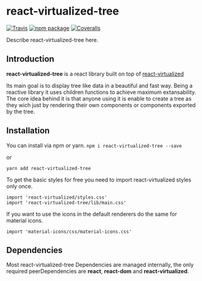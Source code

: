 # react-virtualized-tree

[![Travis][build-badge]][build]
[![npm package][npm-badge]][npm]
[![Coveralls][coveralls-badge]][coveralls]

Describe react-virtualized-tree here.

[build-badge]: https://img.shields.io/travis/diogofcunha/react-virtualized-tree/master.png?style=flat-square
[build]: https://travis-ci.org/diogofcunha/react-virtualized-tree

[npm-badge]: https://img.shields.io/npm/v/react-virtualized-tree.png?style=flat-square
[npm]: https://www.npmjs.com/package/react-virtualized-tree

[coveralls-badge]: https://img.shields.io/coveralls/diogofcunha/react-virtualized-tree/master.png?style=flat-square
[coveralls]: https://coveralls.io/github/diogofcunha/react-virtualized-tree

## Introduction
**react-virtualized-tree** is a react library built on top of [react-virtualized](https://bvaughn.github.io/react-virtualized/#/components/List)

Its main goal is to display tree like data in a beautiful and fast way.
Being a reactive library it uses children functions to achieve maximum extansability.
The core idea behind it is that anyone using it is enable to create a tree as they wich just by rendering their own components or components exported by the tree.

## Installation
You can install via npm or yarn.
`npm i react-virtualized-tree --save` 

or

`yarn add react-virtualized-tree`

To get the basic styles for free you need to import react-virtualized styles only once.
```
import 'react-virtualized/styles.css'
import 'react-virtualized-tree/lib/main.css'
```

If you want to use the icons in the default renderers do the same for material icons.

`import 'material-icons/css/material-icons.css'`    

## Dependencies
Most react-virtualized-tree Dependencies are managed internally, the only required peerDependencies are **react**, **react-dom** and **react-virtualized**.
